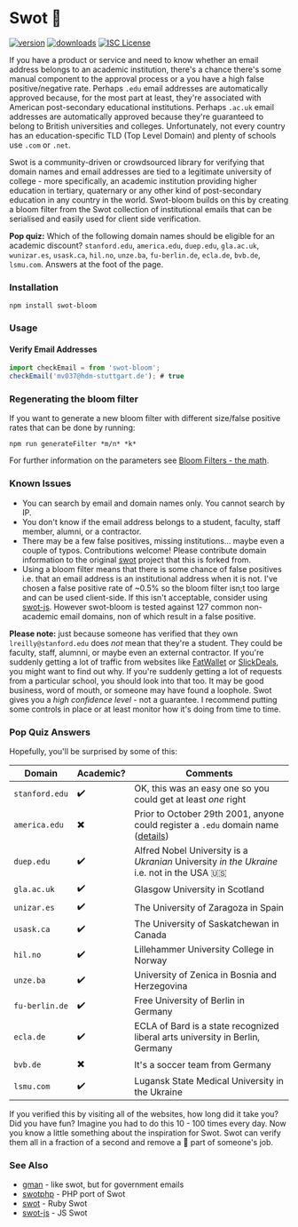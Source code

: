 # Swot :blossom:

[![version](https://img.shields.io/npm/v/swot-bloom.svg)](http://npm.im/swot-bloom)
[![downloads](https://img.shields.io/npm/dm/swot-bloom.svg)](http://npm-stat.com/charts.html?package=swot-bloom)
[![ISC License](https://img.shields.io/npm/l/swot-bloom.svg)](https://opensource.org/licenses/ISC)

If you have a product or service and need to know whether an email address belongs to an academic institution, there's a chance there's some manual component to the approval process or a you have a high false positive/negative rate. Perhaps `.edu` email addresses are automatically approved because, for the most part at least, they're associated with American post-secondary educational institutions. Perhaps `.ac.uk` email addresses are automatically approved because they're guaranteed to belong to British universities and colleges. Unfortunately, not every country has an education-specific TLD (Top Level Domain) and plenty of schools use `.com` or `.net`.

Swot is a community-driven or crowdsourced library for verifying that domain names and email addresses are tied to a legitimate university of college - more specifically, an academic institution providing higher education in tertiary, quaternary or any other kind of post-secondary education in any country in the world. Swot-bloom builds on this by creating a bloom filter from the Swot collection of institutional emails that can be serialised and easily used for client side verification.

**Pop quiz:** Which of the following domain names should be eligible for an academic discount? `stanford.edu`, `america.edu`, `duep.edu`, `gla.ac.uk`, `wunizar.es`, `usask.ca`, `hil.no`, `unze.ba`, `fu-berlin.de`, `ecla.de`, `bvb.de`, `lsmu.com`. Answers at the foot of the page.

### Installation


`npm install swot-bloom`


### Usage

#### Verify Email Addresses

```js
import checkEmail = from 'swot-bloom';
checkEmail('mv037@hdm-stuttgart.de'); # true
```

### Regenerating the bloom filter

If you want to generate a new bloom filter with different size/false positive rates that can be done by running:

`npm run generateFilter *m/n* *k*`

For further information on the parameters see [Bloom Filters - the math](http://pages.cs.wisc.edu/~cao/papers/summary-cache/node8.html).

### Known Issues

* You can search by email and domain names only. You cannot search by IP.
* You don't know if the email address belongs to a student, faculty, staff member, alumni, or a contractor.
* There may be a few false positives, missing institutions... maybe even a couple of typos. Contributions welcome! Please contribute domain information to the original [swot](https://github.com/leereilly/swot) project that this is forked from.
* Using a bloom filter means that there is some chance of false positives i.e. that an email address is an institutional address when it is not. I've chosen a false positive rate of ~0.5% so the bloom filter isn;t too large and can be used client-side. If this isn't acceptable, consider using [swot-js](https://github.com/theotow/swot-js). However swot-bloom is tested against 127 common non-academic email domains, non of which result in a false positive.

**Please note:** just because someone has verified that they own `lreilly@stanford.edu` does *not* mean that they're a student. They could be faculty, staff, alumnni, or maybe even an external contractor. If you're suddenly getting a lot of traffic from websites like [FatWallet](http://www.fatwallet.com) or [SlickDeals](http://www.slickdeals.net), you might want to find out why. If you're suddenly getting a lot of requests from a particular school, you should look into that too. It may be good business, word of mouth, or someone may have found a loophole. Swot gives you a *high confidence level* - not a guarantee. I recommend putting some controls in place or at least monitor how it's doing from time to time.

### Pop Quiz Answers

Hopefully, you'll be surprised by some of this:

| Domain | Academic? | Comments |
|--------|-----------|----------|
|`stanford.edu`|:heavy_check_mark:|OK, this was an easy one so you could get at least *one* right|
|`america.edu`|:heavy_multiplication_x:| Prior to October 29th 2001, anyone could register a `.edu` domain name ([details](http://en.wikipedia.org/wiki/.edu#Grandfathered_uses)) |
|`duep.edu`|:heavy_check_mark:| Alfred Nobel University is a *Ukranian* University *in the Ukraine* i.e. not in the USA :us: |
|`gla.ac.uk`|:heavy_check_mark:|Glasgow University in Scotland|
|`unizar.es`|:heavy_check_mark:|The University of Zaragoza in Spain|
|`usask.ca`|:heavy_check_mark:|The University of Saskatchewan in Canada|
|`hil.no`|:heavy_check_mark:|Lillehammer University College in Norway|
|`unze.ba`|:heavy_check_mark:|University of Zenica in Bosnia and Herzegovina|
|`fu-berlin.de`|:heavy_check_mark:|Free University of Berlin in Germany|
|`ecla.de`|:heavy_check_mark:|ECLA of Bard is a state recognized liberal arts university in Berlin, Germany |
|`bvb.de`|:heavy_multiplication_x:|It's a soccer team from Germany|
|`lsmu.com`|:heavy_check_mark:| Lugansk State Medical University in the Ukraine |

If you verified this by visiting all of the websites, how long did it take you? Did you have fun? Imagine you had to do this 10 - 100 times every day. Now you know a little something about the inspiration for Swot. Swot can verify them all in a fraction of a second and remove a :poop: part of someone's job.

### See Also

* [gman](https://github.com/benbalter/gman) - like swot, but for government emails
* [swotphp](https://github.com/mdwheele/swotphp) - PHP port of Swot
* [swot](https://github.com/leereilly/swot) - Ruby Swot
* [swot-js](https://github.com/theotow/swot-js) - JS Swot
